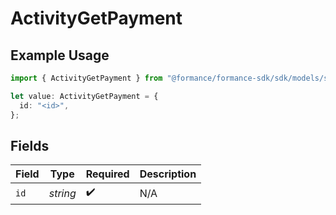 # ActivityGetPayment

## Example Usage

```typescript
import { ActivityGetPayment } from "@formance/formance-sdk/sdk/models/shared";

let value: ActivityGetPayment = {
  id: "<id>",
};
```

## Fields

| Field              | Type               | Required           | Description        |
| ------------------ | ------------------ | ------------------ | ------------------ |
| `id`               | *string*           | :heavy_check_mark: | N/A                |